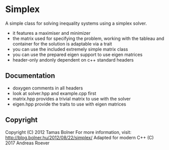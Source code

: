 # Simplex

A simple class for solving inequality systems using a simplex solver.

- it features a maximiser and minimizer
- the matrix used for specifying the problem, working with the tableau and container for the
  solution is adaptable via a trait
- you can use the included extremely simple matrix class
- you can use the prepared eigen support to use eigen matrices
- header-only andonly dependent on c++ standard headers

## Documentation

- doxygen comments in all headers
- look at solver.hpp and example.cpp first
- matrix.hpp provides a trivial matrix to use with the solver
- eigen.hpp provide the traits to use with eigen matrices

## Copyright

Copyright (C) 2012  Tamas Bolner For more information, visit: http://blog.bolner.hu/2012/08/22/simplex/
Adapted for modern C++ (C) 2017 Andreas Roever
